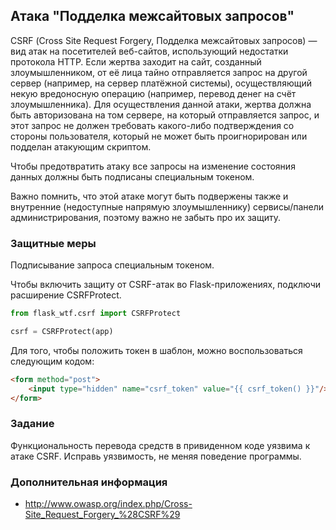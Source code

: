 ## Атака "Подделка межсайтовых запросов"

CSRF (Сross Site Request Forgery, Подделка межсайтовых запросов) — вид атак на посетителей веб-сайтов, использующий недостатки протокола HTTP. Если жертва заходит на сайт, созданный злоумышленником, от её лица тайно отправляется запрос на другой сервер (например, на сервер платёжной системы), осуществляющий некую вредоносную операцию (например, перевод денег на счёт злоумышленника). Для осуществления данной атаки, жертва должна быть авторизована на том сервере, на который отправляется запрос, и этот запрос не должен требовать какого-либо подтверждения со стороны пользователя, который не может быть проигнорирован или подделан атакующим скриптом.

Чтобы предотвратить атаку все запросы на изменение состояния данных должны быть подписаны специальным токеном.

Важно помнить, что этой атаке могут быть подвержены также и внутренние (недоступные напрямую злоумышленнику) сервисы/панели администрирования, поэтому важно не забыть про их защиту.

### Защитные меры

Подписывание запроса специальным токеном. 

Чтобы включить защиту от CSRF-атак во Flask-приложениях, подключи расширение CSRFProtect.

```python
from flask_wtf.csrf import CSRFProtect

csrf = CSRFProtect(app)
```

Для того, чтобы положить токен в шаблон, можно воспользоваться следующим кодом:

```html
<form method="post">
    <input type="hidden" name="csrf_token" value="{{ csrf_token() }}"/>
</form>
```

### Задание

Функциональность перевода средств в привиденном коде уязвима к атаке CSRF. Исправь уязвимость, не меняя поведение программы.

### Дополнительная информация
* http://www.owasp.org/index.php/Cross-Site_Request_Forgery_%28CSRF%29